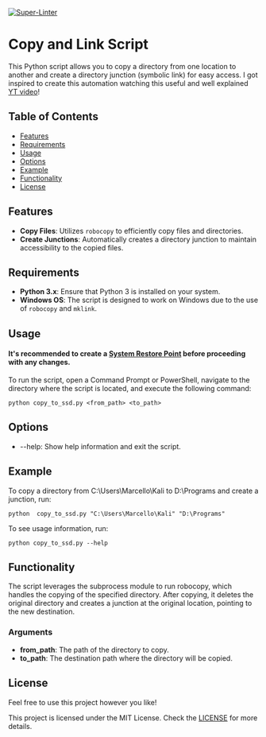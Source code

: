 [![Super-Linter](https://github.com/<OWNER>/<REPOSITORY>/actions/workflows/<WORKFLOW_FILE_NAME>/badge.svg)](https://github.com/marketplace/actions/super-linter)

# Copy and Link Script

This Python script allows you to copy a directory from one location to another and create a directory junction (symbolic link) for easy access. I got inspired to create this automation watching this useful and well explained [YT video](https://www.youtube.com/watch?v=QeKRJCv3Rpw)! 

## Table of Contents

- [Features](#features)
- [Requirements](#requirements)
- [Usage](#usage)
- [Options](#options)
- [Example](#example)
- [Functionality](#functionality)
- [License](#license)

## Features

- **Copy Files**: Utilizes `robocopy` to efficiently copy files and directories.
- **Create Junctions**: Automatically creates a directory junction to maintain accessibility to the copied files.

## Requirements

- **Python 3.x**: Ensure that Python 3 is installed on your system.
- **Windows OS**: The script is designed to work on Windows due to the use of `robocopy` and `mklink`.

## Usage
#### It's recommended to create a [System Restore Point](https://www.windowscentral.com/how-use-system-restore-windows-11#create_restore_point_windows11) before proceeding with any changes.
To run the script, open a Command Prompt or PowerShell, navigate to the directory where the script is located, and execute the following command:

```python copy_to_ssd.py <from_path> <to_path>```

## Options

- --help: Show help information and exit the script.

## Example

To copy a directory from C:\Users\Marcello\Kali to D:\Programs and create a junction, run:

```python  copy_to_ssd.py "C:\Users\Marcello\Kali" "D:\Programs"```

To see usage information, run:

```python copy_to_ssd.py --help```

## Functionality

The script leverages the subprocess module to run robocopy, which handles the copying of the specified directory. After copying, it deletes the original directory and creates a junction at the original location, pointing to the new destination.

### Arguments

- **from_path**: The path of the directory to copy.
- **to_path**: The destination path where the directory will be copied.

## License

Feel free to use this project however you like!

This project is licensed under the MIT License. Check the [LICENSE](https://opensource.org/licenses/MIT) for more details.

